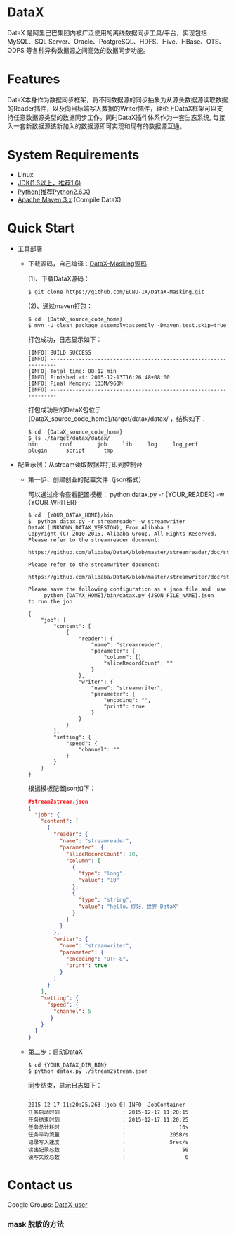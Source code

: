 # DataX

DataX 是阿里巴巴集团内被广泛使用的离线数据同步工具/平台，实现包括 MySQL、SQL Server、Oracle、PostgreSQL、HDFS、Hive、HBase、OTS、ODPS 等各种异构数据源之间高效的数据同步功能。

# Features

DataX本身作为数据同步框架，将不同数据源的同步抽象为从源头数据源读取数据的Reader插件，以及向目标端写入数据的Writer插件，理论上DataX框架可以支持任意数据源类型的数据同步工作。同时DataX插件体系作为一套生态系统, 每接入一套新数据源该新加入的数据源即可实现和现有的数据源互通。

# System Requirements

- Linux
- [JDK(1.6以上，推荐1.6) ](http://www.oracle.com/technetwork/cn/java/javase/downloads/index.html)
- [Python(推荐Python2.6.X) ](https://www.python.org/downloads/)
- [Apache Maven 3.x](https://maven.apache.org/download.cgi) (Compile DataX)

# Quick Start

* 工具部署

    * 下载源码，自己编译：[DataX-Masking源码](https://github.com/ECNU-1X/DataX-Masking.git)

      (1)、下载DataX源码：

      ``` shell
      $ git clone https://github.com/ECNU-1X/DataX-Masking.git
      ```

      (2)、通过maven打包：

      ``` shell
      $ cd  {DataX_source_code_home}
      $ mvn -U clean package assembly:assembly -Dmaven.test.skip=true
      ```

      打包成功，日志显示如下：

      ``` 
      [INFO] BUILD SUCCESS
      [INFO] -----------------------------------------------------------------
      [INFO] Total time: 08:12 min
      [INFO] Finished at: 2015-12-13T16:26:48+08:00
      [INFO] Final Memory: 133M/960M
      [INFO] -----------------------------------------------------------------
      ```

      打包成功后的DataX包位于 {DataX_source_code_home}/target/datax/datax/ ，结构如下：

      ``` shell
      $ cd  {DataX_source_code_home}
      $ ls ./target/datax/datax/
      bin		conf		job		lib		log		log_perf	plugin		script		tmp
      ```


* 配置示例：从stream读取数据并打印到控制台

    * 第一步、创建创业的配置文件（json格式）

      可以通过命令查看配置模板： python datax.py -r {YOUR_READER} -w {YOUR_WRITER}

      ``` shell
      $ cd  {YOUR_DATAX_HOME}/bin
      $  python datax.py -r streamreader -w streamwriter
      DataX (UNKNOWN_DATAX_VERSION), From Alibaba !
      Copyright (C) 2010-2015, Alibaba Group. All Rights Reserved.
      Please refer to the streamreader document:
          https://github.com/alibaba/DataX/blob/master/streamreader/doc/streamreader.md 
      
      Please refer to the streamwriter document:
           https://github.com/alibaba/DataX/blob/master/streamwriter/doc/streamwriter.md 
       
      Please save the following configuration as a json file and  use
           python {DATAX_HOME}/bin/datax.py {JSON_FILE_NAME}.json 
      to run the job.
      
      {
          "job": {
              "content": [
                  {
                      "reader": {
                          "name": "streamreader", 
                          "parameter": {
                              "column": [], 
                              "sliceRecordCount": ""
                          }
                      }, 
                      "writer": {
                          "name": "streamwriter", 
                          "parameter": {
                              "encoding": "", 
                              "print": true
                          }
                      }
                  }
              ], 
              "setting": {
                  "speed": {
                      "channel": ""
                  }
              }
          }
      }
      ```

      根据模板配置json如下：

      ``` json
      #stream2stream.json
      {
        "job": {
          "content": [
            {
              "reader": {
                "name": "streamreader",
                "parameter": {
                  "sliceRecordCount": 10,
                  "column": [
                    {
                      "type": "long",
                      "value": "10"
                    },
                    {
                      "type": "string",
                      "value": "hello，你好，世界-DataX"
                    }
                  ]
                }
              },
              "writer": {
                "name": "streamwriter",
                "parameter": {
                  "encoding": "UTF-8",
                  "print": true
                }
              }
            }
          ],
          "setting": {
            "speed": {
              "channel": 5
             }
          }
        }
      }
      ```

    * 第二步：启动DataX

      ``` shell
      $ cd {YOUR_DATAX_DIR_BIN}
      $ python datax.py ./stream2stream.json 
      ```

      同步结束，显示日志如下：

      ``` shell
      ...
      2015-12-17 11:20:25.263 [job-0] INFO  JobContainer - 
      任务启动时刻                    : 2015-12-17 11:20:15
      任务结束时刻                    : 2015-12-17 11:20:25
      任务总计耗时                    :                 10s
      任务平均流量                    :              205B/s
      记录写入速度                    :              5rec/s
      读出记录总数                    :                  50
      读写失败总数                    :                   0
      ```

# Contact us

Google Groups: [DataX-user](https://github.com/alibaba/DataX)






### mask 脱敏的方法
